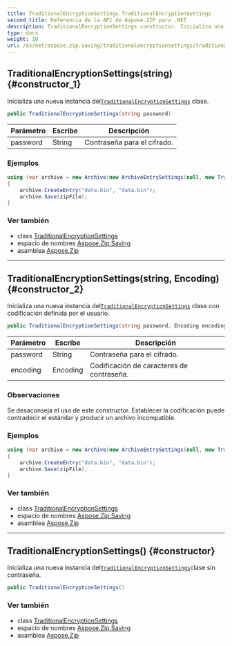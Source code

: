 ```yaml
---
title: TraditionalEncryptionSettings.TraditionalEncryptionSettings
second_title: Referencia de la API de Aspose.ZIP para .NET
description: TraditionalEncryptionSettings constructor. Inicializa una nueva instancia delTraditionalEncryptionSettings clase.
type: docs
weight: 10
url: /es/net/aspose.zip.saving/traditionalencryptionsettings/traditionalencryptionsettings/
---
```

## TraditionalEncryptionSettings(string) {#constructor_1}

Inicializa una nueva instancia del[`TraditionalEncryptionSettings`](../) clase.

```csharp
public TraditionalEncryptionSettings(string password)
```

| Parámetro | Escribe | Descripción |
| --- | --- | --- |
| password | String | Contraseña para el cifrado. |

### Ejemplos

```csharp
using (var archive = new Archive(new ArchiveEntrySettings(null, new TraditionalEncryptionSettings("p@s$"))))
{
    archive.CreateEntry("data.bin", "data.bin");
    archive.Save(zipFile);
}
```

### Ver también

* class [TraditionalEncryptionSettings](../)
* espacio de nombres [Aspose.Zip.Saving](../../traditionalencryptionsettings/)
* asamblea [Aspose.Zip](../../../)

---

## TraditionalEncryptionSettings(string, Encoding) {#constructor_2}

Inicializa una nueva instancia del[`TraditionalEncryptionSettings`](../) clase con codificación definida por el usuario.

```csharp
public TraditionalEncryptionSettings(string password, Encoding encoding)
```

| Parámetro | Escribe | Descripción |
| --- | --- | --- |
| password | String | Contraseña para el cifrado. |
| encoding | Encoding | Codificación de caracteres de contraseña. |

### Observaciones

Se desaconseja el uso de este constructor. Establecer la codificación puede contradecir el estándar y producir un archivo incompatible.

### Ejemplos

```csharp
using (var archive = new Archive(new ArchiveEntrySettings(null, new TraditionalEncryptionSettings("p£s$", System.Text.Encoding.ASCII))))
{
    archive.CreateEntry("data.bin", "data.bin");
    archive.Save(zipFile);
}
```

### Ver también

* class [TraditionalEncryptionSettings](../)
* espacio de nombres [Aspose.Zip.Saving](../../traditionalencryptionsettings/)
* asamblea [Aspose.Zip](../../../)

---

## TraditionalEncryptionSettings() {#constructor}

Inicializa una nueva instancia del[`TraditionalEncryptionSettings`](../)clase sin contraseña.

```csharp
public TraditionalEncryptionSettings()
```

### Ver también

* class [TraditionalEncryptionSettings](../)
* espacio de nombres [Aspose.Zip.Saving](../../traditionalencryptionsettings/)
* asamblea [Aspose.Zip](../../../)


